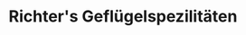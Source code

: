 ---
title: "Richter's Geflügelspezilitäten"
url: /burg/richters-gefluegelspezilitaeten/
shop: Metzgerei
---